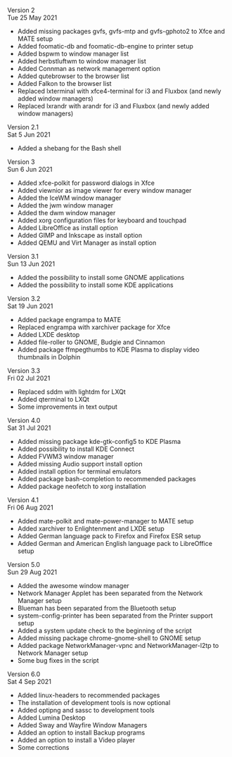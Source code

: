 Version 2 <br>
Tue 25 May 2021

- Added missing packages gvfs, gvfs-mtp and gvfs-gphoto2 to Xfce and MATE setup
- Added foomatic-db and foomatic-db-engine to printer setup
- Added bspwm to window manager list
- Added herbstluftwm to window manager list
- Added Connman as network management option
- Added qutebrowser to the browser list
- Added Falkon to the browser list
- Replaced lxterminal with xfce4-terminal for i3 and Fluxbox (and newly added window managers)
- Replaced lxrandr with arandr for i3 and Fluxbox (and newly added window managers)

Version 2.1 <br>
Sat 5 Jun 2021

- Added a shebang for the Bash shell

Version 3 <br>
Sun 6 Jun 2021

- Added xfce-polkit for password dialogs in Xfce
- Added viewnior as image viewer for every window manager
- Added the IceWM window manager
- Added the jwm window manager
- Added the dwm window manager
- Added xorg configuration files for keyboard and touchpad
- Added LibreOffice as install option
- Added GIMP and Inkscape as install option
- Added QEMU and Virt Manager as install option

Version 3.1 <br>
Sun 13 Jun 2021

- Added the possibility to install some GNOME applications
- Added the possibility to install some KDE applications

Version 3.2 <br>
Sat 19 Jun 2021

- Added package engrampa to MATE
- Replaced engrampa with xarchiver package for Xfce
- Added LXDE desktop
- Added file-roller to GNOME, Budgie and Cinnamon
- Added package ffmpegthumbs to KDE Plasma to display video thumbnails in Dolphin

Version 3.3 <br>
Fri 02 Jul 2021

- Replaced sddm with lightdm for LXQt
- Added qterminal to LXQt
- Some improvements in text output

Version 4.0 <br>
Sat 31 Jul 2021

- Added missing package kde-gtk-config5 to KDE Plasma
- Added possibility to install KDE Connect
- Added FVWM3 window manager
- Added missing Audio support install option
- Added install option for terminal emulators
- Added package bash-completion to recommended packages
- Added package neofetch to xorg installation

Version 4.1 <br>
Fri 06 Aug 2021

- Added mate-polkit and mate-power-manager to MATE setup
- Added xarchiver to Enlightenment and LXDE setup
- Added German language pack to Firefox and Firefox ESR setup
- Added German and American English language pack to LibreOffice setup

Version 5.0 <br>
Sun 29 Aug 2021

- Added the awesome window manager
- Network Manager Applet has been separated from the Network Manager setup
- Blueman has been separated from the Bluetooth setup
- system-config-printer has been separated from the Printer support setup
- Added a system update check to the beginning of the script
- Added missing package chrome-gnome-shell to GNOME setup
- Added package NetworkManager-vpnc and NetworkManager-l2tp to Network Manager setup
- Some bug fixes in the script

Version 6.0 <br>
Sat 4 Sep 2021

- Added linux-headers to recommended packages
- The installation of development tools is now optional
- Added optipng and sassc to development tools
- Added Lumina Desktop
- Added Sway and Wayfire Window Managers
- Added an option to install Backup programs
- Added an option to install a Video player
- Some corrections
